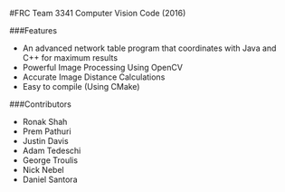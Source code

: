 #FRC Team 3341 Computer Vision Code (2016)

###Features
* An advanced network table program that coordinates with Java and C++ for maximum results
* Powerful Image Processing Using OpenCV
* Accurate Image Distance Calculations
* Easy to compile (Using CMake)

###Contributors
* Ronak Shah
* Prem Pathuri
* Justin Davis
* Adam Tedeschi
* George Troulis
* Nick Nebel
* Daniel Santora
